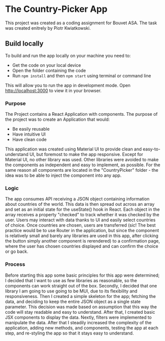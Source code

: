# The Country-Picker App

This project was created as a coding assignment for Bouvet ASA. 
The task was created enitrely by Piotr Kwiatkowski.

## Build locally

To build and run the app locally on your machine you need to:

- Get the code on your local device 
- Open the folder containing the code
- Run `npm install` and then `npm start` using terminal or command line

This will allow you to run the app in development mode.
Open [http://localhost:3000](http://localhost:3000) to view it in your browser.

### Purpose

The Project contains a React Application with components. The purpose of the project was to create an Application that would:
- Be easily reusable
- Have intuitive UI
- Have clean code 

This application was created using Material UI to provide clean and easy-to-understand UI, but foremost to make the app responsive. Except for Material UI, no other library was used. Other libraries were avoided to make the components as independent and easy to implement, as possible. For the same reason all components are located in the "CountryPicker" folder - the idea was to be able to inject the component into any app.

### Logic 

The app consumes API receiving a JSON object containing information about countries of the world. This data is then spread out across an array and set as an initial state for the useState() hook in React. Each object in the array receives a property "checked" to track whether it was checked by the user. 
Users may interact with data thanks to UI and easily select countries of choice. Once countries are chosen, users are transferred (sic! The best practice would be to use Router in the application, but since the component is relatively small and barely any libraries are used in this app, after clicking the button simply another component is rerendered) to a confirmation page, where the user has chosen countries displayed and can confirm the choice or go back.

### Process 

Before starting this app some basic principles for this app were determined; I decided that I want to use as few libraries as reasonable, so the components can work straight out of the box. Secondly, I decided that one library I am going to use going to be MUI, due to its flexibility and responsiveness. Then I created a simple skeleton for the app; fetching the data, and deciding to keep the entire JSON object as a single state parameter. This decision was made based on assumption that this way the code will stay readable and easy to understand. After that, I created basic JSX components to display the data. Nextly, filters were implemented to manipulate the data. After that I steadily increased the complexity of the application, adding new methods, and components, testing the app at each step, and re-styling the app so that it stays easy to understand.
